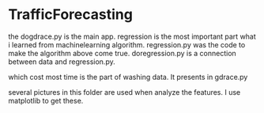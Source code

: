 # TrafficForecasting

the dogdrace.py is the main app.
regression is the most important part what i learned from machinelearning algorithm.
regression.py was the code to make the algorithm above come true.
doregression.py is a connection between data and regression.py.

which cost most time is the part of washing data. It presents in gdrace.py

several pictures in this folder are used when analyze the features. I use matplotlib to get these.
